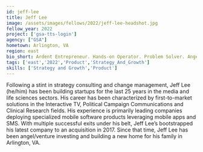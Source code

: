 ```yaml
---
id: jeff-lee
title: Jeff Lee
image: /assets/images/fellows/2022/jeff-lee-headshot.jpg
fellow_year: 2022
project: ['gsa-tts-login']
agency: ["GSA"]
hometown: Arlington, VA
region: east
bio_short: Ardent Entrepreneur. Hands-on Operator. Problem Solver. Angel Investor. Dad.
tags: ['east','2022','Product','Strategy_And_Growth']
skills: ['Strategy and Growth','Product']
---
```


Following a stint in strategy consulting and change management, Jeff Lee (he/him) has been building startups for the last 25 years in the media and life sciences sectors. His career has been characterized by first-to-market solutions in the Interactive TV, Political Campaign Communications and Clinical Research fields. His experience is primarily leading companies deploying specialized mobile software products leveraging mobile apps and SMS. 
With multiple successful exits under his belt, Jeff Lee’s bootstrapped his latest company to an acquisition in 2017. Since that time, Jeff Lee has been angel/venture investing and building a new home for his family in Arlington, VA. 